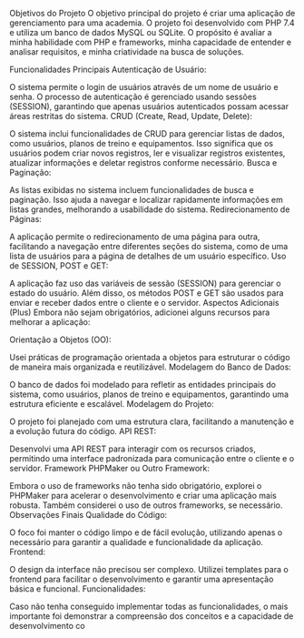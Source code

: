 Objetivos do Projeto
O objetivo principal do projeto é criar uma aplicação de gerenciamento para uma academia. O projeto foi desenvolvido com PHP 7.4 e utiliza um banco de dados MySQL ou SQLite. O propósito é avaliar a minha habilidade com PHP e frameworks, minha capacidade de entender e analisar requisitos, e minha criatividade na busca de soluções.

Funcionalidades Principais
Autenticação de Usuário:

O sistema permite o login de usuários através de um nome de usuário e senha. O processo de autenticação é gerenciado usando sessões (SESSION), garantindo que apenas usuários autenticados possam acessar áreas restritas do sistema.
CRUD (Create, Read, Update, Delete):

O sistema inclui funcionalidades de CRUD para gerenciar listas de dados, como usuários, planos de treino e equipamentos. Isso significa que os usuários podem criar novos registros, ler e visualizar registros existentes, atualizar informações e deletar registros conforme necessário.
Busca e Paginação:

As listas exibidas no sistema incluem funcionalidades de busca e paginação. Isso ajuda a navegar e localizar rapidamente informações em listas grandes, melhorando a usabilidade do sistema.
Redirecionamento de Páginas:

A aplicação permite o redirecionamento de uma página para outra, facilitando a navegação entre diferentes seções do sistema, como de uma lista de usuários para a página de detalhes de um usuário específico.
Uso de SESSION, POST e GET:

A aplicação faz uso das variáveis de sessão (SESSION) para gerenciar o estado do usuário. Além disso, os métodos POST e GET são usados para enviar e receber dados entre o cliente e o servidor.
Aspectos Adicionais (Plus)
Embora não sejam obrigatórios, adicionei alguns recursos para melhorar a aplicação:

Orientação a Objetos (OO):

Usei práticas de programação orientada a objetos para estruturar o código de maneira mais organizada e reutilizável.
Modelagem do Banco de Dados:

O banco de dados foi modelado para refletir as entidades principais do sistema, como usuários, planos de treino e equipamentos, garantindo uma estrutura eficiente e escalável.
Modelagem do Projeto:

O projeto foi planejado com uma estrutura clara, facilitando a manutenção e a evolução futura do código.
API REST:

Desenvolvi uma API REST para interagir com os recursos criados, permitindo uma interface padronizada para comunicação entre o cliente e o servidor.
Framework PHPMaker ou Outro Framework:

Embora o uso de frameworks não tenha sido obrigatório, explorei o PHPMaker para acelerar o desenvolvimento e criar uma aplicação mais robusta. Também considerei o uso de outros frameworks, se necessário.
Observações Finais
Qualidade do Código:

O foco foi manter o código limpo e de fácil evolução, utilizando apenas o necessário para garantir a qualidade e funcionalidade da aplicação.
Frontend:

O design da interface não precisou ser complexo. Utilizei templates para o frontend para facilitar o desenvolvimento e garantir uma apresentação básica e funcional.
Funcionalidades:

Caso não tenha conseguido implementar todas as funcionalidades, o mais importante foi demonstrar a compreensão dos conceitos e a capacidade de desenvolvimento co
